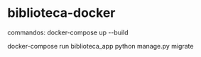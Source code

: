 # biblioteca-docker
commandos:
 docker-compose up --build
 
 
 docker-compose run biblioteca_app python manage.py migrate    
